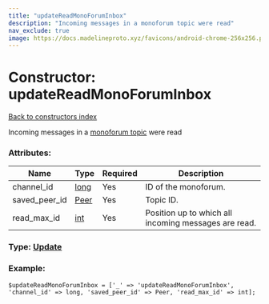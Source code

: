 ```yaml
---
title: "updateReadMonoForumInbox"
description: "Incoming messages in a monoforum topic were read"
nav_exclude: true
image: https://docs.madelineproto.xyz/favicons/android-chrome-256x256.png
---
```

# Constructor: updateReadMonoForumInbox  
[Back to constructors index](/API_docs/constructors/index.html)



Incoming messages in a [monoforum topic](https://core.telegram.org/api/monoforum) were read

### Attributes:

| Name     |    Type       | Required | Description |
|----------|---------------|----------|-------------|
|channel\_id|[long](/API_docs/types/long.html) | Yes|ID of the monoforum.|
|saved\_peer\_id|[Peer](/API_docs/types/Peer.html) | Yes|Topic ID.|
|read\_max\_id|[int](/API_docs/types/int.html) | Yes|Position up to which all incoming messages are read.|



### Type: [Update](/API_docs/types/Update.html)


### Example:

```
$updateReadMonoForumInbox = ['_' => 'updateReadMonoForumInbox', 'channel_id' => long, 'saved_peer_id' => Peer, 'read_max_id' => int];
```  
